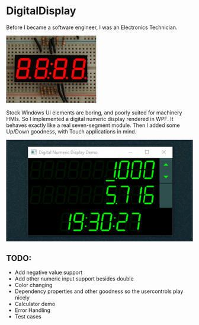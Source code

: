 # DigitalDisplay
Before I became a software engineer, I was an Electronics Technician.

![Image of real seven segment display](/docs/leds.jpg)

Stock Windows UI elements are boring, and poorly suited for machinery HMIs. So I implemented a digital numeric display rendered in WPF. It behaves exactly like a real seven-segment module. Then I added some Up/Down goodness, with Touch applications in mind.

![Gif of action](/docs/display.gif)

## TODO:

* Add negative value support
* Add other numeric input support besides double
* Color changing
* Dependency properties and other goodness so the usercontrols play nicely
* Calculator demo
* Error Handling
* Test cases
